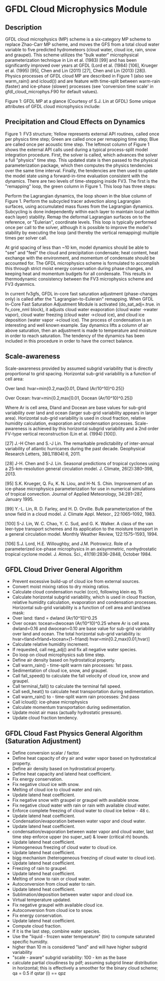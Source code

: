 # GFDL Cloud Microphysics Module

## Description

GFDL cloud microphysics (MP) scheme is a six-category MP scheme to replace Zhao-Carr MP scheme, and moves the GFS from a total cloud water variable to five predicted hydrometeors (cloud water, cloud ice, rain, snow and graupel). This scheme utilizes the "bulk water" microphysical parameterization technique in Lin et al. (1983) [99] and has been significantly improved over years at GFDL (Lord et al. (1984) [106], Krueger et al. (1995) [95], Chen and Lin (2011) [27], Chen and Lin (2013) [28]). Physics processes of GFDL cloud MP are described in Figure 1 (also see warm_rain() and icloud()) and are feature with time-split between warm-rain (faster) and ice-phase (slower) processes (see 'conversion time scale' in gfdl_cloud_microphys.F90 for default values).


Figure 1: GFDL MP at a glance (Courtesy of S.J. Lin at GFDL)
Some unique attributes of GFDL cloud microphysics include:

## Precipitation and Cloud Effects on Dynamics

Figure 1: FV3 structure; Yellow represents external API routines, called once per physics time step; Green are called once per remapping time step; Blue are called once per acoustic time step.
The leftmost column of Figure 1 shows the external API calls used during a typical process-split model integration procedure. First, the solver is called, which advances the solver a full "physics" time step. This updated state is then passed to the physical parameterization package, which then computes the physics tendencies over the same time interval. Finally, the tendencies are then used to update the model state using a forward-in-time evaluation consistent with the dynamics. 
There are two levels of time-stepping inside FV3. The first is the "remapping" loop, the green column in Figure 1. This loop has three steps:

Perform the Lagrangian dynamics, the loop shown in the blue column of Figure 1.
Perform the subcycled tracer advection along Lagrangian surfaces, using accumulated mass fluxes from the Lagrangian dynamics. Subcycling is done independently within each layer to maintain local (within each layer) stability.
Remap the deformal Lagrangian surfaces on to the reference, or "Eulerian", coordinate levels.
This loop is typically performed once per call to the solver, although it is possible to improve the model's stability by executing the loop (and thereby the vertical remapping) multiple times per solver call.

At grid spacing of less than ~10 km, model dynamics should be able to "see" and "feel" the cloud and precipitation condensate; heat content, heat exchange with the environment, and momentum of condensate should be accounted for. The GFDL microphysics scheme is formulated to accomplish this through strict moist energy conservation during phase changes, and keeping heat and momentum budgets for all condensate. This results in thermodynamic consistency between the FV3 microphysics scheme and FV3 dyanmics.

In current fv3gfs, GFDL in-core fast saturation adjustment (phase-changes only) is called after the "Lagrangian-to-Eulerain" remapping. When GFDL In-Core Fast Saturation Adjustment Module is activated (do_sat_adj=.true. in fv_core_nml block), it adjusts cloud water evaporation (cloud water →water vapor), cloud water freezing (cloud water →cloud ice), and cloud ice deposition (water vapor →cloud ice). The process of condensation is an interesting and well known example. Say dynamics lifts a column of air above saturation, then an adjustment is made to temperature and moisture in order to reach saturation. The tendency of the dynamics has been included in this procedure in order to have the correct balance.

## Scale-awareness

Scale-awareness provided by assumed subgrid variability that is directly proportional to grid spacing. Horizontal sub-grid variability is a function of cell area:

Over land:
hvar=min{0.2,max[0.01, Dland (Ar/10^10)^0.25]}

Over Ocean:
hvar=min{0.2,max[0.01, Docean (Ar/10^10)^0.25]}

Where Ar is cell area, Dland and Docean are base values for sub-grid variability over land and ocean (larger sub-grid variability appears in larger area). Horizontal sub-grid variability is used in cloud fraction, relative humidity calculation, evaporation and condensation processes. Scale-awareness is achieved by this horizontal subgrid variability and a 2nd order FV-type vertical reconstruction (Lin et al. (1994) [100]).

[27] J.-H Chen and S.-J Lin. The remarkable predictability of inter-annual variability of atlantic hurricanes during the past decade. Geophysical Research Letters, 38(L11804):6, 2011.

[28] J-H. Chen and S-J. Lin. Seasonal predictions of tropical cyclones using a 25-km-resolution general circulation model. J. Climate, 26(2):380–398, 2013.

[95] S.K. Krueger, Q. Fu, K. N. Liou, and H-N. S. Chin. Improvement of an ice-phase microphysics parameterization for use in numerical simulations of tropical convection. Journal of Applied Meteorology, 34:281–287, January 1995.

[99] Y.-L. Lin, R. D. Farley, and H. D. Orville. Bulk parameterization of the snow field in a cloud model. J. Climate Appl. Meteor., 22:1065–1092, 1983.

[100] S-J. Lin, W. C. Chao, Y. C. Sud, and G. K. Walker. A class of the van leer-type transport schemes and its application to the moisture transport in a general circulation model. Monthly Weather Review, 122:1575–1593, 1994.

[106] S.J. Lord, H.E. Willoughby, and J.M. Piotrowicz. Role of a parameterized ice-phase microphysics in an axisymmetric, nonhydrostatic tropical cyclone model. J. Atmos. Sci., 41(19):2836–2848, October 1984.

## GFDL Cloud Driver General Algorithm

- Prevent excessive build-up of cloud ice from external sources.
- Convert moist mixing ratios to dry mixing ratios.
- Calculate cloud condensation nuclei (ccn), following klein eq. 15
- Calculate horizontal subgrid variability, which is used in cloud fraction, relative humidity calculation, evaporation and condensation processes. Horizontal sub-grid variability is a function of cell area and land/sea mask: 
- Over land: tland = dwland (Ar/10^10)^0.25
- Over ocean: tocean=dwocean (Ar/10^10)^0.25 where Ar is cell area. dwland=0.16 and dwocean=0.10 are base value for sub-grid variability over land and ocean. The total horizontal sub-grid variability is:
hvar=tland×frland+tocean×(1−frland)
hvar=min[0.2,max(0.01,hvar)]
- Calculate relative humidity increment.
- If requested, call neg_adj() and fix all negative water species.
- Do loop on cloud microphysics sub time step.
- Define air density based on hydrostatical property.
- Call warm_rain() - time-split warm rain processes: 1st pass.
- Sedimentation of cloud ice, snow, and graupel.
- Call fall_speed() to calculate the fall velocity of cloud ice, snow and graupel.
- Call terminal_fall() to calculate the terminal fall speed.
- Call sedi_heat() to calculate heat transportation during sedimentation.
- Call warm_rain() to - time-split warm rain processes: 2nd pass
- Call icloud(): ice-phase microphysics
- Calculate momentum transportation during sedimentation.
- Update moist air mass (actually hydrostatic pressure).
- Update cloud fraction tendency.

## GFDL Cloud Fast Physics General Algorithm (Saturation Adjustment)

- Define conversion scalar / factor.
- Define heat capacity of dry air and water vapor based on hydrostatical property.
- Define air density based on hydrostatical property.
- Define heat capacity and latend heat coefficient.
- Fix energy conservation.
- Fix negative cloud ice with snow.
- Melting of cloud ice to cloud water and rain.
- Update latend heat coefficient.
- Fix negative snow with graupel or graupel with available snow.
- Fix negative cloud water with rain or rain with available cloud water.
- Enforce complete freezing of cloud water to cloud ice below - 48 c.
- Update latend heat coefficient.
- Condensation/evaporation between water vapor and cloud water.
- Update latend heat coefficient.
- condensation/evaporation between water vapor and cloud water, last time step enforce upper (no super_sat) & lower (critical rh) bounds.
- Update latend heat coefficient.
- Homogeneous freezing of cloud water to cloud ice.
- Update latend heat coefficient.
- bigg mechanism (heterogeneous freezing of cloud water to cloud ice).
- Update latend heat coefficient.
- Freezing of rain to graupel.
- Update latend heat coefficient.
- Melting of snow to rain or cloud water.
- Autoconversion from cloud water to rain.
- Update latend heat coefficient.
- Sublimation/deposition between water vapor and cloud ice.
- Virtual temperature updated.
- Fix negative graupel with available cloud ice.
- Autoconversion from cloud ice to snow.
- Fix energy conservation.
- Update latend heat coefficient.
- Compute cloud fraction.
- If it is the last step, combine water species.
- Use the "liquid - frozen water temperature" (tin) to compute saturated specific humidity.
- higher than 10 m is considered "land" and will have higher subgrid variability
- "scale - aware" subgrid variability: 100 - km as the base
- calculate partial cloudiness by pdf; assuming subgrid linear distribution in horizontal; this is effectively a smoother for the binary cloud scheme; qa = 0.5 if qstar (i) == qpz
